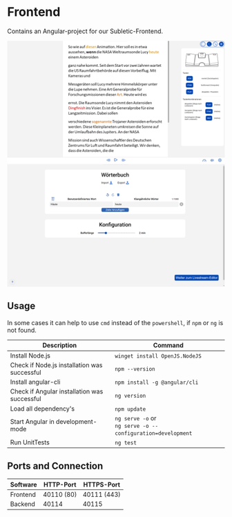 # Frontend

Contains an Angular-project for our Subletic-Frontend.

![Correction](img/main_page.png)
![Configuration](img/configuration.png)

## Usage

In some cases it can help to use `cmd` instead of the `powershell`, if `npm` or `ng` is not found.

| Description                                  | Command                                                         |
| -------------------------------------------- | --------------------------------------------------------------- |
| Install Node.js                              | `winget install OpenJS.NodeJS`                                  |
| Check if Node.js installation was successful | `npm --version`                                                 |
| Install angular-cli                          | `npm install -g @angular/cli`                                   |
| Check if Angular installation was successful | `ng version`                                                    |
| Load all dependency's                        | `npm update`                                                    |
| Start Angular in development-mode            | `ng serve -o` or <br> `ng serve -o --configuration=development` |
| Run UnitTests                                | `ng test`                                                       |

## Ports and Connection

| Software | HTTP-Port  | HTTPS-Port  |
| -------- | ---------- | ----------- |
| Frontend | 40110 (80) | 40111 (443) |
| Backend  | 40114      | 40115       |